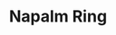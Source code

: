 ---
templateKey: blog-post
featuredpost: false
featuredimage: /assets/Napalm_Ring.png
title: Napalm Ring
description: Rings
testfield: 1622
---